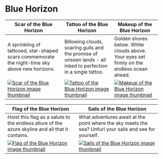 # Blue Horizon

| Scar of the Blue Horizon | Tattoo of the Blue Horizon | Makeup of the Blue Horizon |
| ------------------------ | -------------------------- | -------------------------- |
| A sprinkling of tattooed, star-shaped scars commemorate the night-time sky above new horizons. | Billowing clouds, soaring gulls and the promise of unseen lands - all inked to perfection in a single tattoo. | Golden shores below. White clouds above. Your eyes set firmly on the endless ocean ahead. |
| [![Scar of the Blue Horizon image thumbnail](https://seaofthieves.wiki.gg/images/8/87/Scar_of_the_Blue_Horizon.png)](https://seaofthieves.wiki.gg/wiki/Scar_of_the_Blue_Horizon) | [![Tattoo of the Blue Horizon image thumbnail](https://seaofthieves.wiki.gg/images/3/3d/Tattoo_of_the_Blue_Horizon.png)](https://seaofthieves.wiki.gg/wiki/Tattoo_of_the_Blue_Horizon) | [![Makeup of the Blue Horizon image thumbnail](https://seaofthieves.wiki.gg/images/4/49/Makeup_of_the_Blue_Horizon.png)](https://seaofthieves.wiki.gg/wiki/Makeup_of_the_Blue_Horizon) |

| Flag of the Blue Horizon | Sails of the Blue Horizon |
| ------------------------ | ------------------------- |
| Hoist this flag as a salute to the endless allure of the azure skyline and all that it contains. | What adventures await at the point where the sky meets the sea? Unfurl your sails and see for yourself. |
| [![Flag of the Blue Horizon image thumbnail](https://seaofthieves.wiki.gg/images/2/25/Flag_of_the_Blue_Horizon.png)](https://seaofthieves.wiki.gg/wiki/Flag_of_the_Blue_Horizon) | [![Sails of the Blue Horizon image thumbnail](https://seaofthieves.wiki.gg/images/5/52/Sails_of_the_Blue_Horizon.png)](https://seaofthieves.wiki.gg/wiki/Sails_of_the_Blue_Horizon) |

